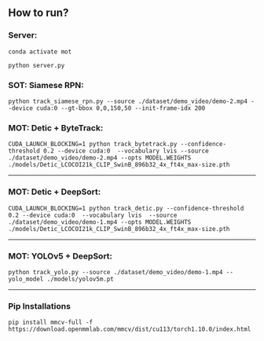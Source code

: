 ## How to run?

### Server:
```
conda activate mot

python server.py
```

### SOT: Siamese RPN:
```
python track_siamese_rpn.py --source ./dataset/demo_video/demo-2.mp4 --device cuda:0 --gt-bbox 0,0,150,50 --init-frame-idx 200
```

### MOT: Detic + ByteTrack:
```
CUDA_LAUNCH_BLOCKING=1 python track_bytetrack.py --confidence-threshold 0.2 --device cuda:0  --vocabulary lvis --source ./dataset/demo_video/demo-2.mp4 --opts MODEL.WEIGHTS ./models/Detic_LCOCOI21k_CLIP_SwinB_896b32_4x_ft4x_max-size.pth
```

<hr/>

### MOT: Detic + DeepSort:
```
CUDA_LAUNCH_BLOCKING=1 python track_detic.py --confidence-threshold 0.2 --device cuda:0  --vocabulary lvis  --source ./dataset/demo_video/demo-1.mp4 --opts MODEL.WEIGHTS ./models/Detic_LCOCOI21k_CLIP_SwinB_896b32_4x_ft4x_max-size.pth
```

<hr/>

### MOT: YOLOv5 + DeepSort:
```
python track_yolo.py --source ./dataset/demo_video/demo-1.mp4 --yolo_model ./models/yolov5m.pt
```

<hr/>

### Pip Installations
```
pip install mmcv-full -f https://download.openmmlab.com/mmcv/dist/cu113/torch1.10.0/index.html
```